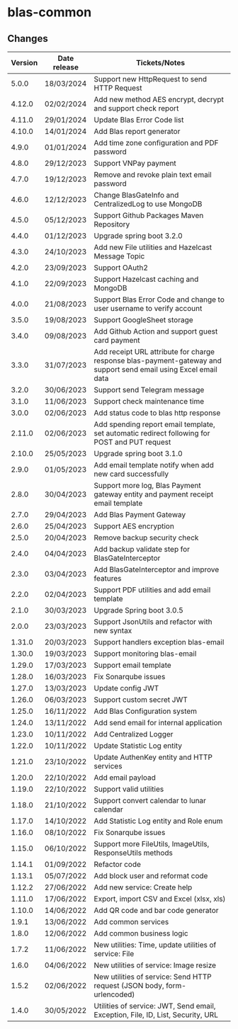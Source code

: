 # blas-common

## Changes

| Version | Date release | Tickets/Notes                                                                                                    |
|---------|--------------|------------------------------------------------------------------------------------------------------------------|
| 5.0.0   | 18/03/2024   | Support new HttpRequest to send HTTP Request                                                                     |
| 4.12.0  | 02/02/2024   | Add new method AES encrypt, decrypt and support check report                                                     |
| 4.11.0  | 29/01/2024   | Update Blas Error Code list                                                                                      |
| 4.10.0  | 14/01/2024   | Add Blas report generator                                                                                        |
| 4.9.0   | 01/01/2024   | Add time zone configuration and PDF password                                                                     |
| 4.8.0   | 29/12/2023   | Support VNPay payment                                                                                            |
| 4.7.0   | 19/12/2023   | Remove and revoke plain text email password                                                                      |
| 4.6.0   | 12/12/2023   | Change BlasGateInfo and CentralizedLog to use MongoDB                                                            |
| 4.5.0   | 05/12/2023   | Support Github Packages Maven Repository                                                                         |
| 4.4.0   | 01/12/2023   | Upgrade spring boot 3.2.0                                                                                        |
| 4.3.0   | 24/10/2023   | Add new File utilities and Hazelcast Message Topic                                                               |
| 4.2.0   | 23/09/2023   | Support OAuth2                                                                                                   |
| 4.1.0   | 22/09/2023   | Support Hazelcast caching and MongoDB                                                                            |
| 4.0.0   | 21/08/2023   | Support Blas Error Code and change to user username to verify account                                            |
| 3.5.0   | 19/08/2023   | Support GoogleSheet storage                                                                                      |
| 3.4.0   | 09/08/2023   | Add Github Action and support guest card payment                                                                 |
| 3.3.0   | 31/07/2023   | Add receipt URL attribute for charge response blas-payment-gateway and support send email using Excel email data |
| 3.2.0   | 30/06/2023   | Support send Telegram message                                                                                    |
| 3.1.0   | 11/06/2023   | Support check maintenance time                                                                                   |
| 3.0.0   | 02/06/2023   | Add status code to blas http response                                                                            |
| 2.11.0  | 02/06/2023   | Add spending report email template, set automatic redirect following for POST and PUT request                    |
| 2.10.0  | 25/05/2023   | Upgrade spring boot 3.1.0                                                                                        |
| 2.9.0   | 01/05/2023   | Add email template notify when add new card successfully                                                         |
| 2.8.0   | 30/04/2023   | Support more log, Blas Payment gateway entity and payment receipt email template                                 |
| 2.7.0   | 29/04/2023   | Add Blas Payment Gateway                                                                                         |
| 2.6.0   | 25/04/2023   | Support AES encryption                                                                                           |
| 2.5.0   | 20/04/2023   | Remove backup security check                                                                                     |
| 2.4.0   | 04/04/2023   | Add backup validate step for BlasGateInterceptor                                                                 |
| 2.3.0   | 03/04/2023   | Add BlasGateInterceptor and improve features                                                                     |
| 2.2.0   | 02/04/2023   | Support PDF utilities and add email template                                                                     |
| 2.1.0   | 30/03/2023   | Upgrade Spring boot 3.0.5                                                                                        |
| 2.0.0   | 23/03/2023   | Support JsonUtils and refactor with new syntax                                                                   |
| 1.31.0  | 20/03/2023   | Support handlers exception blas-email                                                                            |
| 1.30.0  | 19/03/2023   | Support monitoring blas-email                                                                                    |
| 1.29.0  | 17/03/2023   | Support email template                                                                                           |
| 1.28.0  | 16/03/2023   | Fix Sonarqube issues                                                                                             |
| 1.27.0  | 13/03/2023   | Update config JWT                                                                                                |
| 1.26.0  | 06/03/2023   | Support custom secret JWT                                                                                        |
| 1.25.0  | 16/11/2022   | Add Blas Configuration system                                                                                    |
| 1.24.0  | 13/11/2022   | Add send email for internal application                                                                          |
| 1.23.0  | 10/11/2022   | Add Centralized Logger                                                                                           |
| 1.22.0  | 10/11/2022   | Update Statistic Log entity                                                                                      |
| 1.21.0  | 23/10/2022   | Update AuthenKey entity and HTTP services                                                                        |
| 1.20.0  | 22/10/2022   | Add email payload                                                                                                |
| 1.19.0  | 22/10/2022   | Support valid utilities                                                                                          |
| 1.18.0  | 21/10/2022   | Support convert calendar to lunar calendar                                                                       |
| 1.17.0  | 14/10/2022   | Add Statistic Log entity and Role enum                                                                           |
| 1.16.0  | 08/10/2022   | Fix Sonarqube issues                                                                                             |
| 1.15.0  | 06/10/2022   | Support more FileUtils, ImageUtils, ResponseUtils methods                                                        |
| 1.14.1  | 01/09/2022   | Refactor code                                                                                                    |
| 1.13.1  | 05/07/2022   | Add block user and reformat code                                                                                 |
| 1.12.2  | 27/06/2022   | Add new service: Create help                                                                                     |
| 1.11.0  | 17/06/2022   | Export, import CSV and Excel (xlsx, xls)                                                                         |
| 1.10.0  | 14/06/2022   | Add QR code and bar code generator                                                                               |
| 1.9.1   | 13/06/2022   | Add common services                                                                                              |
| 1.8.0   | 12/06/2022   | Add common business logic                                                                                        |
| 1.7.2   | 11/06/2022   | New utilities: Time, update utilities of service: File                                                           |
| 1.6.0   | 04/06/2022   | New utilities of service: Image resize                                                                           |
| 1.5.2   | 02/06/2022   | New utilities of service: Send HTTP request (JSON body, form-urlencoded)                                         |
| 1.4.0   | 30/05/2022   | Utilities of service: JWT, Send email, Exception, File, ID, List, Security, URL                                  |
